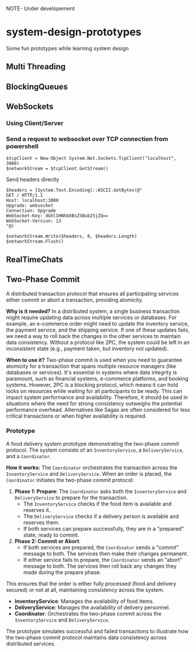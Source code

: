NOTE- Under developement

# system-design-prototypes
Some fun prototypes while learning system design

## Multi Threading

## BlockingQueues

## WebSockets
### Using Client/Server
### Send a request to websocket over TCP connection from powershell

```
$tcpClient = New-Object System.Net.Sockets.TcpClient("localhost", 3000)
$networkStream = $tcpClient.GetStream()
```

Send headers directly

```
$headers = [System.Text.Encoding]::ASCII.GetBytes(@"
GET / HTTP/1.1
Host: localhost:3000
Upgrade: websocket
Connection: Upgrade
WebSocket-Key: dGhlIHNhbXBsZSBub25jZQ==
WebSocket-Version: 13
"@)

$networkStream.Write($headers, 0, $headers.Length)
$networkStream.Flush()
```


## RealTimeChats


## Two-Phase Commit
A distributed transaction protocol that ensures all participating services either commit or abort a transaction, providing atomicity.

**Why is it needed?**
In a distributed system, a single business transaction might require updating data across multiple services or databases. For example, an e-commerce order might need to update the inventory service, the payment service, and the shipping service. If one of these updates fails, we need a way to roll back the changes in the other services to maintain data consistency. Without a protocol like 2PC, the system could be left in an inconsistent state (e.g., payment taken, but inventory not updated).

**When to use it?**
Two-phase commit is used when you need to guarantee atomicity for a transaction that spans multiple resource managers (like databases or services). It's essential in systems where data integrity is paramount, such as financial systems, e-commerce platforms, and booking systems. However, 2PC is a blocking protocol, which means it can hold locks on resources while waiting for all participants to be ready. This can impact system performance and availability. Therefore, it should be used in situations where the need for strong consistency outweighs the potential performance overhead. Alternatives like Sagas are often considered for less critical transactions or when higher availability is required.

### Prototype
A food delivery system prototype demonstrating the two-phase commit protocol. The system consists of an `InventoryService`, a `DeliveryService`, and a `Coordinator`.

**How it works:**
The `Coordinator` orchestrates the transaction across the `InventoryService` and `DeliveryService`. When an order is placed, the `Coordinator` initiates the two-phase commit protocol:
1.  **Phase 1: Prepare**: The `Coordinator` asks both the `InventoryService` and `DeliveryService` to prepare for the transaction.
    *   The `InventoryService` checks if the food item is available and reserves it.
    *   The `DeliveryService` checks if a delivery person is available and reserves them.
    *   If both services can prepare successfully, they are in a "prepared" state, ready to commit.
2.  **Phase 2: Commit or Abort**:
    *   If both services are prepared, the `Coordinator` sends a "commit" message to both. The services then make their changes permanent.
    *   If either service fails to prepare, the `Coordinator` sends an "abort" message to both. The services then roll back any changes they made during the prepare phase.

This ensures that the order is either fully processed (food and delivery secured) or not at all, maintaining consistency across the system.

-   **InventoryService**: Manages the availability of food items.
-   **DeliveryService**: Manages the availability of delivery personnel.
-   **Coordinator**: Orchestrates the two-phase commit across the `InventoryService` and `DeliveryService`.

The prototype simulates successful and failed transactions to illustrate how the two-phase commit protocol maintains data consistency across distributed services.

